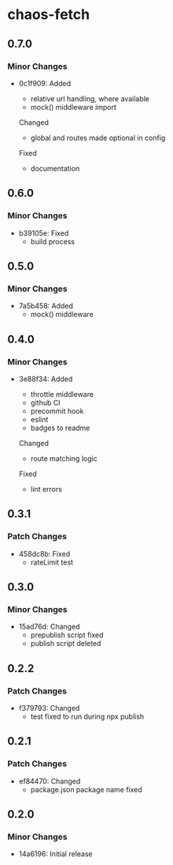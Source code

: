 # chaos-fetch

## 0.7.0

### Minor Changes

- 0c1f909: Added
  - relative url handling, where available
  - mock() middleware import

  Changed
  - global and routes made optional in config

  Fixed
  - documentation

## 0.6.0

### Minor Changes

- b39105e: Fixed
  - build process

## 0.5.0

### Minor Changes

- 7a5b458: Added
  - mock() middleware

## 0.4.0

### Minor Changes

- 3e88f34: Added
  - throttle middleware
  - github CI
  - precommit hook
  - eslint
  - badges to readme

  Changed
  - route matching logic

  Fixed
  - lint errors

## 0.3.1

### Patch Changes

- 458dc8b: Fixed
  - rateLimit test

## 0.3.0

### Minor Changes

- 15ad76d: Changed
  - prepublish script fixed
  - publish script deleted

## 0.2.2

### Patch Changes

- f379793: Changed
  - test fixed to run during npx publish

## 0.2.1

### Patch Changes

- ef84470: Changed
  - package.json package name fixed

## 0.2.0

### Minor Changes

- 14a6196: Initial release
